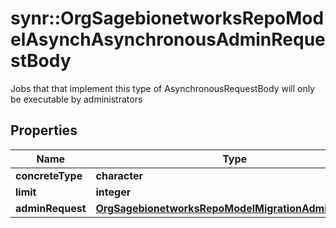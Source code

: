 # synr::OrgSagebionetworksRepoModelAsynchAsynchronousAdminRequestBody

Jobs that that implement this type of AsynchronousRequestBody will only be executable by administrators

## Properties
Name | Type | Description | Notes
------------ | ------------- | ------------- | -------------
**concreteType** | **character** |  | 
**limit** | **integer** |  | [optional] 
**adminRequest** | [**OrgSagebionetworksRepoModelMigrationAdminRequest**](org.sagebionetworks.repo.model.migration.AdminRequest.md) |  | [optional] 


